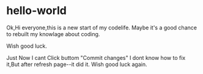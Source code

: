 # hello-world

Ok,Hi everyone,this is a new start of my codelife.
Maybe it's a good chance to rebuilt my knowlage about coding.

Wish good luck.

Just Now I cant Click buttom "Commit changes"
I dont know how to fix it,But after refresh page--it did it.
Wish good luck again.

